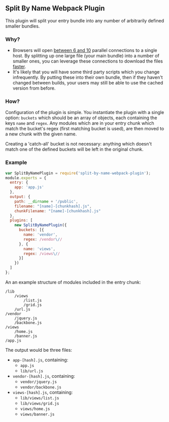 ## Split By Name Webpack Plugin

This plugin will split your entry bundle into any number of arbitrarily defined smaller bundles.

### Why?

- Browsers will open [between 6 and 10][browserscope] parallel connections to a single host. By splitting up one large
file (your main bundle) into a number of smaller ones, you can leverage these connections to download the files
[faster][stevesouders].
- It's likely that you will have some third party scripts which you change infrequently. By putting these into their own
bundle, then if they haven't changed between builds, your users may still be able to use the cached version from before.

### How?

Configuration of the plugin is simple. You instantiate the plugin with a single option: `buckets` which should be an
array of objects, each containing the keys `name` and `regex`. Any modules which are in your entry chunk which match the
bucket's regex (first matching bucket is used), are then moved to a new chunk with the given name.

Creating a 'catch-all' bucket is not necessary: anything which doesn't match one of the defined buckets will be left in
the original chunk.

### Example

```js
var SplitByNamePlugin = require('split-by-name-webpack-plugin');
module.exports = {
  entry: {
    app: 'app.js'
  },
  output: {
    path: __dirname + '/public',
    filename: "[name]-[chunkhash].js",
    chunkFilename: "[name]-[chunkhash].js"
  },
  plugins: [
    new SplitByNamePlugin({
      buckets: [{
        name: 'vendor',
        regex: /vendor\//
      }, {
        name: 'views',
        regex: /views\//
      }]
    })
  ]
};
```

An an example structure of modules included in the entry chunk:

```
/lib
    /views
        /list.js
        /grid.js
    /url.js
/vendor
    /jquery.js
    /backbone.js
/views
    /home.js
    /banner.js
/app.js
```

The output would be three files:

- `app-[hash].js`, containing:
    - `app.js`
    - `lib/url.js`
- `vendor-[hash].js`, containing:
    - `vendor/jquery.js`
    - `vendor/backbone.js`
- `views-[hash].js`, containing:
    - `lib/views/list.js`
    - `lib/views/grid.js`
    - `views/home.js`
    - `views/banner.js`

[browserscope]: http://www.browserscope.org/?category=network&v=1
[stevesouders]: http://www.stevesouders.com/blog/2013/09/05/domain-sharding-revisited/
